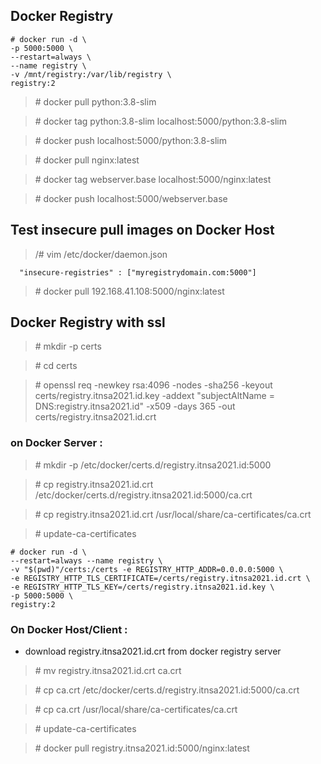 ## Docker Registry
```
# docker run -d \
-p 5000:5000 \
--restart=always \
--name registry \
-v /mnt/registry:/var/lib/registry \
registry:2
```

> \# docker pull python:3.8-slim

> \# docker tag python:3.8-slim localhost:5000/python:3.8-slim

> \# docker push localhost:5000/python:3.8-slim

> \# docker pull nginx:latest

> \# docker tag webserver.base localhost:5000/nginx:latest

> \# docker push localhost:5000/webserver.base


## Test insecure pull images on Docker Host

> /# vim /etc/docker/daemon.json

```
  "insecure-registries" : ["myregistrydomain.com:5000"]
```

> \# docker pull 192.168.41.108:5000/nginx:latest

## Docker Registry with ssl
> \# mkdir -p certs

> \# cd certs

> \# openssl req -newkey rsa:4096 -nodes -sha256 -keyout certs/registry.itnsa2021.id.key -addext "subjectAltName = DNS:registry.itnsa2021.id" -x509 -days 365 -out certs/registry.itnsa2021.id.crt


### on Docker Server :
> \# mkdir -p /etc/docker/certs.d/registry.itnsa2021.id:5000

> \# cp registry.itnsa2021.id.crt /etc/docker/certs.d/registry.itnsa2021.id:5000/ca.crt

> \# cp registry.itnsa2021.id.crt /usr/local/share/ca-certificates/ca.crt

> \# update-ca-certificates

``` 
# docker run -d \
--restart=always --name registry \
-v "$(pwd)"/certs:/certs -e REGISTRY_HTTP_ADDR=0.0.0.0:5000 \
-e REGISTRY_HTTP_TLS_CERTIFICATE=/certs/registry.itnsa2021.id.crt \
-e REGISTRY_HTTP_TLS_KEY=/certs/registry.itnsa2021.id.key \
-p 5000:5000 \
registry:2 
```

### On Docker Host/Client :
-  download registry.itnsa2021.id.crt from docker registry server
> \# mv registry.itnsa2021.id.crt ca.crt

> \# cp ca.crt /etc/docker/certs.d/registry.itnsa2021.id:5000/ca.crt

> \# cp ca.crt /usr/local/share/ca-certificates/ca.crt

> \# update-ca-certificates

> \# docker pull registry.itnsa2021.id:5000/nginx:latest

